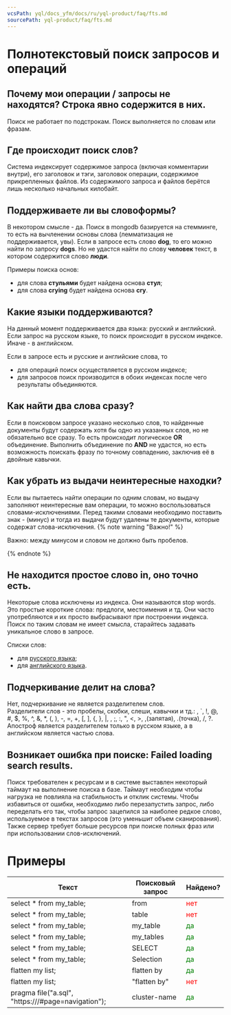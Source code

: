 ```yaml
---
vcsPath: yql/docs_yfm/docs/ru/yql-product/faq/fts.md
sourcePath: yql-product/faq/fts.md
---
```

# Полнотекстовый поиск запросов и операций

## Почему мои операции / запросы не находятся? Строка явно содержится в них.
Поиск не работает по подстрокам. Поиск выполняется по словам или фразам.


## Где происходит поиск слов?
Система индексирует содержимое запроса (включая комментарии внутри), его заголовок и тэги, заголовок операции, содержимое прикрепленных файлов. Из содержимого запроса и файлов берётся лишь несколько начальных килобайт.


## Поддерживаете ли вы словоформы?
В некотором смысле - да. Поиск в mongodb базируется на стемминге, то есть на вычленении основы слова (лемматизация не поддерживается, увы).
Если в запросе есть слово **dog**, то его можно найти по запросу **dogs**. Но не удастся найти по слову **человек** текст, в котором содержится слово **люди**.

Примеры поиска основ:

* для слова **стульями** будет найдена основа **стул**;
* для слова **crying** будет найдена основа **cry**.


## Какие языки поддерживаются?
На данный момент поддерживается два языка: русский и английский. Если запрос на русском языке, то поиск происходит в русском индексе. Иначе - в английском.

Если в запросе есть и русские и английские слова, то

* для операций поиск осуществляется в русском индексе;
* для запросов поиск производится в обоих индексах после чего результаты объединяются.


## Как найти два слова сразу?
Если в поисковом запросе указано несколько слов, то найденные документы будут содержать хотя бы одно из указанных слов, но не обязательно все сразу. То есть происходит логическое **OR** объединение.
Выполнить объединение по **AND** не удастся, но есть возможность поискать фразу по точному совпадению, заключив её в двойные кавычки.


## Как убрать из выдачи неинтересные находки?
Если вы пытаетесь найти операции по одним словам, но выдачу заполняют неинтересные вам операции, то можно воспользоваться словами-исключениями. Перед такими словами необходимо поставить знак - (минус) и тогда из выдачи будут удалены те документы, которые содержат слова-исключения.
{% note warning "Важно!" %}

Важно: между минусом и словом не должно быть пробелов.

{% endnote %}


## Не находится простое слово in, оно точно есть.
Некоторые слова исключены из индекса. Они называются stop words. Это простые короткие слова: предлоги, местоимения и тд. Они часто употребляются и их просто выбрасывают при построении индекса. Поиск по таким словам не имеет смысла, старайтесь задавать уникальное слово в запросе.<br>

Списки слов:

* для [русского языка](https://github.com/mongodb/mongo/blob/master/src/mongo/db/fts/stop_words_russian.txt);
* для [английского языка](https://github.com/mongodb/mongo/blob/master/src/mongo/db/fts/stop_words_english.txt).


## Подчеркивание делит на слова?
Нет, подчеркивание не является разделителем слов. <br>Разделители слов - это пробелы, скобки, слеши, кавычки и тд.: , `, !, @, #, $, %, ^, &, *, (, ), -, =, +, [, ], {, }, |, \, ;, :, ", <, >, ,(запятая), .(точка), /, ?.<br>Апостроф является разделителем только в русском языке, а в английском является частью слова.


## Возникает ошибка при поиске: Failed loading search results.
Поиск требователен к ресурсам и в системе выставлен некоторый таймаут на выполнение поиска в базе. Таймаут необходим чтобы нагрузка не повлияла на стабильность и отклик системы.
Чтобы избавиться от ошибки, необходимо либо перезапустить запрос, либо переделать его так, чтобы запрос зацепился за наиболее редкое слово, используемое в текстах запросов (это уменьшит объем сканирования).
Также сервер требует больше ресурсов при поиске полных фраз или при использовании слов-исключений.


# Примеры
| Текст                                                            | Поисковый запрос | Найдено? |
|------------------------------------------------------------------| --- | --- |
| select * from my_table;                                          | from | <span style="color: red;"> нет </span> |
| select * from my_table;                                          | table | <span style="color: red;"> нет </span> |
| select * from my_table;                                          | my_table | <span style="color: green;"> да </span> |
| select * from my_table;                                          | my_tables | <span style="color: green;"> да </span> |
| select * from my_table;                                          | SELECT | <span style="color: green;"> да </span> |
| select * from my_table;                                          | Selection | <span style="color: green;"> да </span> |
| flatten my list;                                                 | flatten by | <span style="color: green;"> да </span> |
| flatten my list;                                                 | "flatten by" | <span style="color: red;"> нет </span> |
| pragma file("a.sql", "https://<cluster-name>/#page=navigation"); | cluster-name | <span style="color: green;"> да </span> |
